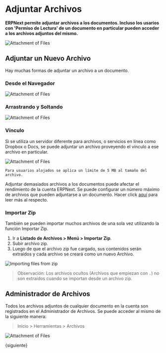 <!-- add-breadcrumbs -->
# Adjuntar Archivos

**ERPNext permite adjuntar archivos a los documentos. Incluso los usarios con 'Permiso de Lectura' de un documento en particular pueden acceder a los archivos adjuntos del mismo.**

![Attachment of Files](/docs/assets/img/using-erpnext/using-attach-files-4.png)

## Adjuntar un Nuevo Archivo

Hay muchas formas de adjuntar un archivo a un documento. 

### Desde el Navegador

![Attachment of Files](/docs/assets/img/using-erpnext/using-attach-files-2.gif)

### Arrastrando y Soltando

![Attachment of Files](/docs/assets/img/using-erpnext/using-attach-files-1.gif)

### Vínculo

Si se utiliza un servidor diferente para archivos, o servicios en línea como Dropbox o Docs, se puede adjuntar un archivo proveyendo el vínculo a ese archivo en particular. 

![Attachment of Files](/docs/assets/img/using-erpnext/using-attach-files-3.gif)

`Para usuarios alojados se aplica un límite de 5 MB al tamaño del archivo.`

Adjuntar demasiados archivos a los documentos puede afectar el rendimiento de la cuenta ERPNext. Se puede configurar un número máximo de archivos que pueden adjuntarse a un documento. Hacer click [aquí](/docs/user/manual/en/customize-erpnext/articles/changing-attachment-limits) para leer más al respecto.

### Importar Zip

También se pueden importar muchos archivos de una sola vez utilizando la función Importar Zip.

1. Ir a **Listado de Archivos > Menú > Importar Zip**.
1. Subir archivo zip.
1. Luego de que el archivo zip fue cargado, sus contenidos serán extraídos y cada archivo 
se creará como un nuevo Archivo. 

![Importing files from zip](/docs/assets/img/using-erpnext/import-files-from-zip.gif)

> Observación: Los archivos ocultos (Archivos que empiezan con `.`) no son extraídos cuando se importan desde un archivo zip. 

## Administrador de Archivos

Todos los archivos adjuntos de cualquier documento en la cuenta son registrados en el Administrador de Archivos. Se puede acceder al mismo de la siguiente manera: 

> Inicio > Herramientas > Archivos

![Attachment of Files](/docs/assets/img/using-erpnext/using-attach-files-5.png)

{siguiente}
<!-- markdown -->
